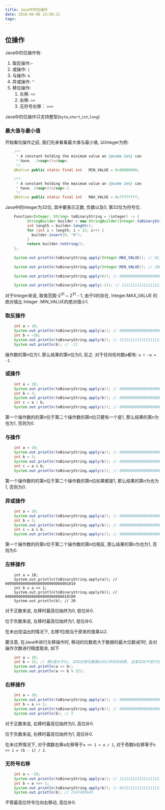 ```yaml
---
title: Java中的位操作
date: 2018-06-08 13:58:21
tags:
---
```

## 位操作
Java中的位操作有:
1. 取反操作:``~``
2. 或操作: ``|``
3. 与操作: ``&``
4. 异或操作: ``^``
3. 移位操作:
    1. 左移: ``<<``
    2. 右移: ``>>``
    3. 无符号右移： ``>>>``

Java中的位操作只支持整型(`byte`,`short`,`int`,`long`)

### 最大值与最小值
开始看位操作之前, 我们先来看看最大值与最小值, 以Integer为例:
```java
    /**
     * A constant holding the minimum value an {@code int} can
     * have, -2<sup>31</sup>.
     */
    @Native public static final int   MIN_VALUE = 0x80000000;

    /**
     * A constant holding the maximum value an {@code int} can
     * have, 2<sup>31</sup>-1.
     */
    @Native public static final int   MAX_VALUE = 0x7fffffff;
```

Java中的Integer为32位, 其中要表示正数, 负数以及0, 第32位为符号位.
```java
    Function<Integer, String> toBinaryString = (integer) -> {
          StringBuilder builder = new StringBuilder(Integer.toBinaryString(integer));
          int length = builder.length();
          for (int i = length; i < 32; i++) {
            builder.insert(0, "0");
          }
          return builder.toString();
    };
    
    System.out.println(toBinaryString.apply(Integer.MAX_VALUE)); // 01111111111111111111111111111111
    
    System.out.println(toBinaryString.apply(Integer.MIN_VALUE)); // 10000000000000000000000000000000
    
    System.out.println(toBinaryString.apply(0)); // 00000000000000000000000000000000
    
    System.out.println(toBinaryString.apply(-1)); // 11111111111111111111111111111111
```
对于Integer来说, 取值范围-2<sup>31</sup> ~ 2<sup>31</sup> - 1, 由于0的存在, Integer.MAX_VALUE 的绝对值比 Integer
.MIN_VALUE的绝对值小1.

### 取反操作

```java
    int a = 10;
    System.out.println(toBinaryString.apply(a)); // 00000000000000000000000000001010
    int b = ~10;
    System.out.println(toBinaryString.apply(b)); // 11111111111111111111111111110101
    System.out.println(b); // -11
```
操作数的第n位为1, 那么结果的第n位为0, 反之. 对于任何任何数a都有: ``a + ~a = -1``.

### 或操作
```java
    int a = 10;
    System.out.println(toBinaryString.apply(a)); // 00000000000000000000000000001010
    int b = 3;
    System.out.println(toBinaryString.apply(b)); // 00000000000000000000000000000011
    int c = a | b;
    System.out.println(toBinaryString.apply(c)); // 00000000000000000000000000001011
``` 
第一个操作数的的第n位于第二个操作数的第n位只要有一个是1, 那么结果的第n为也为1, 否则为0.

### 与操作
```java
    int a = 10;
    System.out.println(toBinaryString.apply(a)); // 00000000000000000000000000001010
    int b = 3;
    System.out.println(toBinaryString.apply(b)); // 00000000000000000000000000000011
    int c = a & b;
    System.out.println(toBinaryString.apply(c)); // 00000000000000000000000000000010
```
第一个操作数的的第n位于第二个操作数的第n位如果都是1, 那么结果的第n为也为1, 否则为0.

### 异或操作

```java
    int a = 10;
    System.out.println(toBinaryString.apply(a)); // 00000000000000000000000000001010
    int b = 3;
    System.out.println(toBinaryString.apply(b)); // 00000000000000000000000000000011
    int c = a & b;
    System.out.println(toBinaryString.apply(c)); // 00000000000000000000000000001001
```
第一个操作数的的第n位于第二个操作数的第n位相反, 那么结果的第n为也为1, 否则为0.

### 左移操作
```javas
    int a = 10;
    System.out.println(toBinaryString.apply(a)); // 00000000000000000000000000001010
    int b = a << 1;
    System.out.println(toBinaryString.apply(b)); // 00000000000000000000000000010100
    System.out.println(b); // 20
```
对于正数来说, 左移时最高位始终为0, 低位补0.

位于负数来说, 左移时最高位始终为1, 低位补0.

在未出现溢出的情况下, 左移1位相当于原来的值乘以2.

要注意, 在Java中进行左移操作时, 移动的位数若大于数据的最大位数减1时, 会对操作次数进行精度取余, 如下
```java
    int a = 10;
    int b = 32; // 若b值大于31, 实际左移位数是b对32求余的结果, 这里实际不进行位移, 结果仍是10
    System.out.println(a << b);
    System.out.println(a << b % 32);
```

### 右移操作
```java
    int a = 10;
    System.out.println(toBinaryString.apply(a)); // 00000000000000000000000000001010
    int b = a >> 1;
    System.out.println(toBinaryString.apply(b)); // 00000000000000000000000000000101
    System.out.println(b); // 5
```
对于正数来说, 右移时最高位始终为0, 高位补0.

位于负数来说, 右移时最高位始终为1, 高位补0.

在未过界情况下, 对于偶数右移a左移等于`a >> 1 = a / 2`, 对于奇数b右移等于`b >> 1 = (b - 1) / 2`.

### 无符号右移
```java
    int a = -10;
    System.out.println(toBinaryString.apply(a)); // 11111111111111111111111111110110
    int b = a >>> 1;
    System.out.println(toBinaryString.apply(b)); // 01111111111111111111111111111011
    System.out.println(b); // 2147483643
```
不管最高位符号位向右移动, 高位补0.









